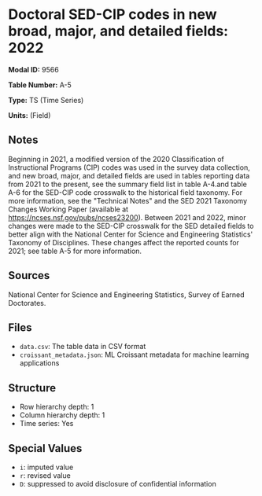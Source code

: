 # Doctoral SED-CIP codes in new broad, major, and detailed fields: 2022

**Modal ID:** 9566

**Table Number:** A-5

**Type:** TS (Time Series)

**Units:** (Field)

## Notes

Beginning in 2021, a modified version of the 2020 Classification of Instructional Programs (CIP) codes was used in the survey data collection, and new broad, major, and detailed fields are used in tables reporting data from 2021 to the present, see the summary field list in table A-4.and table A-6 for the SED-CIP code crosswalk to the historical field taxonomy. For more information, see the "Technical Notes" and the SED 2021 Taxonomy Changes Working Paper (available at https://ncses.nsf.gov/pubs/ncses23200). Between 2021 and 2022, minor changes were made to the SED-CIP crosswalk for the SED detailed fields to better align with the National Center for Science and Engineering Statistics' Taxonomy of Disciplines. These changes affect the reported counts for 2021; see table A-5 for more information.

## Sources

National Center for Science and Engineering Statistics, Survey of Earned Doctorates.

## Files

- `data.csv`: The table data in CSV format
- `croissant_metadata.json`: ML Croissant metadata for machine learning applications

## Structure

- Row hierarchy depth: 1
- Column hierarchy depth: 1
- Time series: Yes

## Special Values

- `i`: imputed value
- `r`: revised value
- `D`: suppressed to avoid disclosure of confidential information
